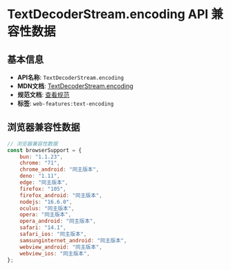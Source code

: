 # TextDecoderStream.encoding API 兼容性数据

## 基本信息

- **API名称**: `TextDecoderStream.encoding`
- **MDN文档**: [TextDecoderStream.encoding](https://developer.mozilla.org/docs/Web/API/TextDecoderStream/encoding)
- **规范文档**: [查看规范](https://encoding.spec.whatwg.org/#dom-textdecoder-encoding)
- **标签**: `web-features:text-encoding`

## 浏览器兼容性数据

```javascript
// 浏览器兼容性数据
const browserSupport = {
    bun: "1.1.23",
    chrome: "71",
    chrome_android: "同主版本",
    deno: "1.11",
    edge: "同主版本",
    firefox: "105",
    firefox_android: "同主版本",
    nodejs: "16.6.0",
    oculus: "同主版本",
    opera: "同主版本",
    opera_android: "同主版本",
    safari: "14.1",
    safari_ios: "同主版本",
    samsunginternet_android: "同主版本",
    webview_android: "同主版本",
    webview_ios: "同主版本",
};

```

